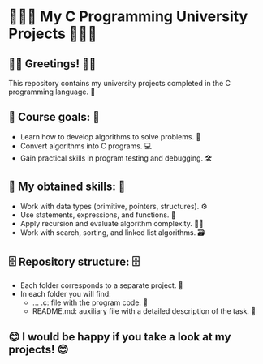 # 👨🏽‍💻 My C Programming University Projects 👨🏽‍💻

## 👋🏼 Greetings! 👋🏼

This repository contains my university projects completed in the C programming language. 🔧

## 📍 Course goals: 📍

* Learn how to develop algorithms to solve problems. 🧠
* Convert algorithms into C programs. 💻
* Gain practical skills in program testing and debugging. 🛠

## 🤔 My obtained skills: 🤔

* Work with data types (primitive, pointers, structures). ⚙️
* Use statements, expressions, and functions. 🧮
* Apply recursion and evaluate algorithm complexity. 👨‍🏫
* Work with search, sorting, and linked list algorithms. 🗃

## 🗄️ Repository structure: 🗄️

* Each folder corresponds to a separate project. 📁
* In each folder you will find:
    * ... .c: file with the program code. 💾
    * README.md: auxiliary file with a detailed description of the task. 📃

## 😊 I would be happy if you take a look at my projects! 😊
